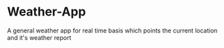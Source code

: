 # Weather-App
A general weather app for real time basis which points the current location and it's weather report
